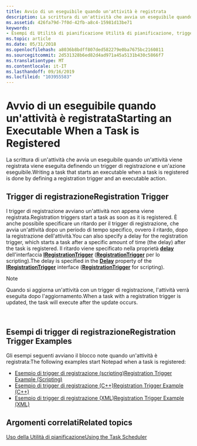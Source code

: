 ```yaml
---
title: Avvio di un eseguibile quando un'attività è registrata
description: La scrittura di un'attività che avvia un eseguibile quando un'attività viene registrata viene eseguita definendo un trigger di registrazione e un'azione eseguibile.
ms.assetid: 426fa79d-7f0d-42fb-a8c4-15981d13be71
keywords:
- Esempi di Utilità di pianificazione Utilità di pianificazione, trigger di registrazione
ms.topic: article
ms.date: 05/31/2018
ms.openlocfilehash: a8036b8bdff807ded582279e0ba7675bc2160811
ms.sourcegitcommit: 2d531328b6ed82d4ad971a45a5131b430c5866f7
ms.translationtype: MT
ms.contentlocale: it-IT
ms.lasthandoff: 09/16/2019
ms.locfileid: "103955583"
---
```

# <a name="starting-an-executable-when-a-task-is-registered"></a><span data-ttu-id="3ae2f-104">Avvio di un eseguibile quando un'attività è registrata</span><span class="sxs-lookup"><span data-stu-id="3ae2f-104">Starting an Executable When a Task is Registered</span></span>

<span data-ttu-id="3ae2f-105">La scrittura di un'attività che avvia un eseguibile quando un'attività viene registrata viene eseguita definendo un trigger di registrazione e un'azione eseguibile.</span><span class="sxs-lookup"><span data-stu-id="3ae2f-105">Writing a task that starts an executable when a task is registered is done by defining a registration trigger and an executable action.</span></span>

## <a name="registration-trigger"></a><span data-ttu-id="3ae2f-106">Trigger di registrazione</span><span class="sxs-lookup"><span data-stu-id="3ae2f-106">Registration Trigger</span></span>

<span data-ttu-id="3ae2f-107">I trigger di registrazione avviano un'attività non appena viene registrata.</span><span class="sxs-lookup"><span data-stu-id="3ae2f-107">Registration triggers start a task as soon as it is registered.</span></span> <span data-ttu-id="3ae2f-108">È anche possibile specificare un ritardo per il trigger di registrazione, che avvia un'attività dopo un periodo di tempo specifico, ovvero il ritardo, dopo la registrazione dell'attività.</span><span class="sxs-lookup"><span data-stu-id="3ae2f-108">You can also specify a delay for the registration trigger, which starts a task after a specific amount of time (the delay) after the task is registered.</span></span> <span data-ttu-id="3ae2f-109">Il ritardo viene specificato nella proprietà [**delay**](/windows/desktop/api/taskschd/nf-taskschd-iregistrationtrigger-get_delay) dell'interfaccia [**IRegistrationTrigger**](/windows/desktop/api/taskschd/nn-taskschd-iregistrationtrigger) ([**RegistrationTrigger**](registrationtrigger.md) per lo scripting).</span><span class="sxs-lookup"><span data-stu-id="3ae2f-109">The delay is specified in the [**Delay**](/windows/desktop/api/taskschd/nf-taskschd-iregistrationtrigger-get_delay) property of the [**IRegistrationTrigger**](/windows/desktop/api/taskschd/nn-taskschd-iregistrationtrigger) interface ([**RegistrationTrigger**](registrationtrigger.md) for scripting).</span></span>

> [!Note]  
> <span data-ttu-id="3ae2f-110">Quando si aggiorna un'attività con un trigger di registrazione, l'attività verrà eseguita dopo l'aggiornamento.</span><span class="sxs-lookup"><span data-stu-id="3ae2f-110">When a task with a registration trigger is updated, the task will execute after the update occurs.</span></span>

 

## <a name="registration-trigger-examples"></a><span data-ttu-id="3ae2f-111">Esempi di trigger di registrazione</span><span class="sxs-lookup"><span data-stu-id="3ae2f-111">Registration Trigger Examples</span></span>

<span data-ttu-id="3ae2f-112">Gli esempi seguenti avviano il blocco note quando un'attività è registrata:</span><span class="sxs-lookup"><span data-stu-id="3ae2f-112">The following examples start Notepad when a task is registered:</span></span>

-   [<span data-ttu-id="3ae2f-113">Esempio di trigger di registrazione (scripting)</span><span class="sxs-lookup"><span data-stu-id="3ae2f-113">Registration Trigger Example (Scripting)</span></span>](registration-trigger-example--scripting-.md)
-   [<span data-ttu-id="3ae2f-114">Esempio di trigger di registrazione (C++)</span><span class="sxs-lookup"><span data-stu-id="3ae2f-114">Registration Trigger Example (C++)</span></span>](registration-trigger-example--c---.md)
-   [<span data-ttu-id="3ae2f-115">Esempio di trigger di registrazione (XML)</span><span class="sxs-lookup"><span data-stu-id="3ae2f-115">Registration Trigger Example (XML)</span></span>](registration-trigger-example--xml-.md)

## <a name="related-topics"></a><span data-ttu-id="3ae2f-116">Argomenti correlati</span><span class="sxs-lookup"><span data-stu-id="3ae2f-116">Related topics</span></span>

<dl> <dt>

[<span data-ttu-id="3ae2f-117">Uso della Utilità di pianificazione</span><span class="sxs-lookup"><span data-stu-id="3ae2f-117">Using the Task Scheduler</span></span>](using-the-task-scheduler.md)
</dt> </dl>

 

 





